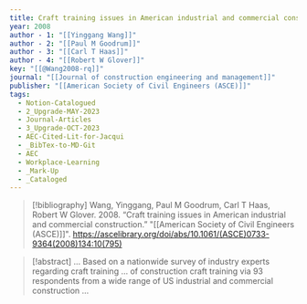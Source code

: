 ```yaml
---
title: Craft training issues in American industrial and commercial construction
year: 2008
author - 1: "[[Yinggang Wang]]"
author - 2: "[[Paul M Goodrum]]"
author - 3: "[[Carl T Haas]]"
author - 4: "[[Robert W Glover]]"
key: "[[@Wang2008-rq]]"
journal: "[[Journal of construction engineering and management]]"
publisher: "[[American Society of Civil Engineers (ASCE)]]"
tags:
  - Notion-Catalogued
  - 2_Upgrade-MAY-2023
  - Journal-Articles
  - 3_Upgrade-OCT-2023
  - AEC-Cited-Lit-for-Jacqui
  - _BibTex-to-MD-Git
  - AEC
  - Workplace-Learning
  - _Mark-Up
  - _Cataloged
---
```


> [!bibliography]
> Wang, Yinggang, Paul M Goodrum, Carl T Haas, Robert W Glover. 2008. “Craft training issues in American industrial and commercial construction.” "[[American Society of Civil Engineers (ASCE)]]". https://ascelibrary.org/doi/abs/10.1061/(ASCE)0733-9364(2008)134:10(795)

> [!abstract]
> … Based on a nationwide survey of industry experts regarding craft training … of construction craft training via 93 respondents from a wide range of US industrial and commercial construction …